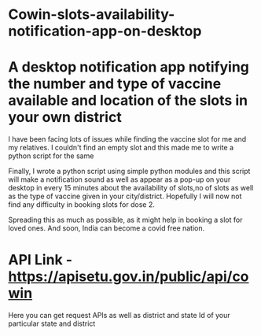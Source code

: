 # Cowin-slots-availability-notification-app-on-desktop
# A desktop notification app notifying the number and type  of vaccine available and location of the slots in your own district
I have been facing  lots of issues while finding the vaccine slot for me and my relatives. I couldn't find an empty slot and this made me to write a python script for the same

Finally, I wrote a python script using simple python modules and this script will make a notification sound as well as appear as a pop-up  on your desktop in every 15 minutes about the availability of slots,no of slots as well as the type of vaccine given in your city/district. Hopefully I will now not find any difficulty in booking slots for dose 2.

Spreading this as much as possible, as it might help  in booking a slot for loved ones. And soon, India can become a covid free nation.
# API Link - https://apisetu.gov.in/public/api/cowin
Here you can get request APIs as well as district and state Id of your particular state and district
